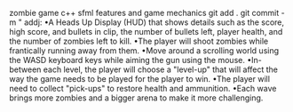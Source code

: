 zombie game c++ sfml
features and game mechanics git add .
git commit -m " addj:
•A Heads Up Display (HUD) that shows details such as the score, high score,
and bullets in clip, the number of bullets left, player health, and the number
of zombies left to kill.
•The player will shoot zombies while frantically running away from them.
•Move around a scrolling world using the WASD keyboard keys while aiming
the gun using the mouse.
•In-between each level, the player will choose a "level-up" that will affect the
way the game needs to be played for the player to win.
•The player will need to collect "pick-ups" to restore health and ammunition.
•Each wave brings more zombies and a bigger arena to make it
more challenging.
